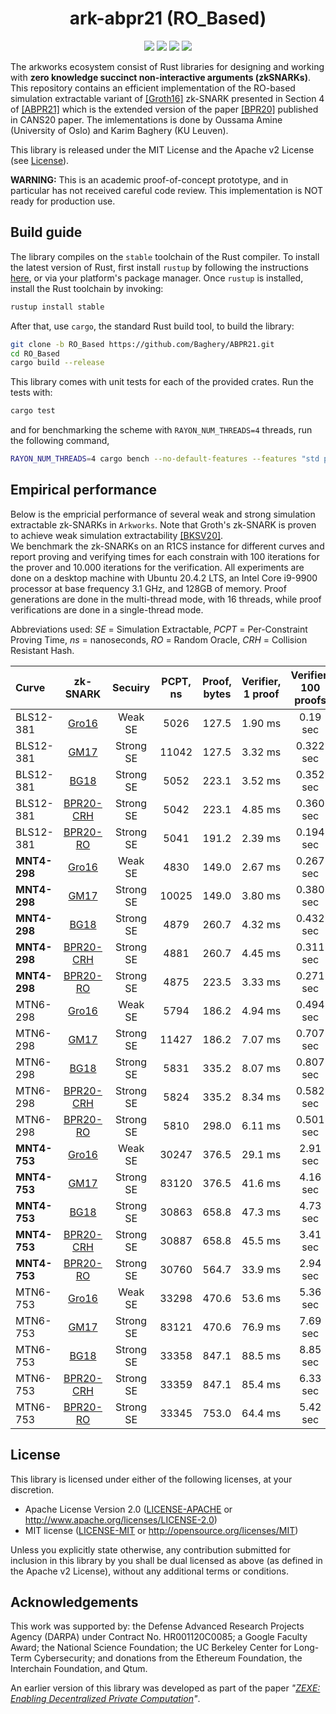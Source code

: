 <h1 align="center">ark-abpr21 (RO_Based)</h1>

<p align="center">
    <img src="https://github.com/arkworks-rs/groth16/workflows/CI/badge.svg?branch=master">
    <a href="https://github.com/arkworks-rs/groth16/blob/master/LICENSE-APACHE"><img src="https://img.shields.io/badge/license-APACHE-blue.svg"></a>
    <a href="https://github.com/arkworks-rs/groth16/blob/master/LICENSE-MIT"><img src="https://img.shields.io/badge/license-MIT-blue.svg"></a>
    <a href="https://deps.rs/repo/github/arkworks-rs/groth16"><img src="https://deps.rs/repo/github/arkworks-rs/groth16/status.svg"></a>
</p>

The arkworks ecosystem consist of Rust libraries for designing and working with __zero knowledge succinct non-interactive arguments (zkSNARKs)__. This repository contains an efficient implementation of the RO-based simulation extractable variant of [[Groth16]](https://eprint.iacr.org/2016/260) zk-SNARK presented in Section 4 of [[ABPR21]](https://eprint.iacr.org/2020/1306) which is the extended version of the paper [[BPR20]](https://link.springer.com/chapter/10.1007/978-3-030-65411-5_22) published in CANS20 paper. The imlementations is done by Oussama Amine (University of Oslo) and Karim Baghery (KU Leuven).

This library is released under the MIT License and the Apache v2 License (see [License](#license)).

**WARNING:** This is an academic proof-of-concept prototype, and in particular has not received careful code review. This implementation is NOT ready for production use.

## Build guide

The library compiles on the `stable` toolchain of the Rust compiler. To install the latest version of Rust, first install `rustup` by following the instructions [here](https://rustup.rs/), or via your platform's package manager. Once `rustup` is installed, install the Rust toolchain by invoking:
```bash
rustup install stable
```

After that, use `cargo`, the standard Rust build tool, to build the library:
```bash
git clone -b RO_Based https://github.com/Baghery/ABPR21.git
cd RO_Based
cargo build --release
```

This library comes with unit tests for each of the provided crates. Run the tests with:
```bash
cargo test
```
and for benchmarking the scheme with `RAYON_NUM_THREADS=4` threads, run the following command,  
```bash
RAYON_NUM_THREADS=4 cargo bench --no-default-features --features "std parallel" -- --nocapture
```

## Empirical performance

Below is the empricial performance of several weak and strong simulation extractable zk-SNARKs in `Arkworks`. Note that Groth's zk-SNARK is proven to achieve weak simulation extractability [[BKSV20]](https://eprint.iacr.org/2020/811).  
We benchmark the zk-SNARKs on an R1CS instance for different curves and report proving and verifying times for each constrain with 100 iterations for the prover and 10.000 iterations for the verification. 
All experiments are done on a desktop machine with Ubuntu 20.4.2 LTS, an Intel Core i9-9900 processor at base frequency 3.1 GHz, and 128GB of memory. 
Proof generations are done in the multi-thread mode, with 16 threads, while proof verifications are done in a single-thread mode. 

Abbreviations used: <i>SE</i> = Simulation Extractable, <i>PCPT</i> = Per-Constraint Proving Time, <i>ns</i> = nanoseconds, <i>RO</i> = Random Oracle, <i>CRH</i> = Collision Resistant Hash.

| Curve | zk-SNARK | Secuiry | PCPT, ns | Proof, bytes |  Verifier, 1 proof |  Verifier, 100 proofs | Verifier, 1000 proofs | 
| :--- | :---: | :---: | :---: | :---: | :---: | :---: | :---: | 
| BLS12-381 | [Gro16](https://github.com/arkworks-rs/groth16)                  | Weak SE   | 5026  | 127.5 | 1.90 ms |  0.19 sec   |  1.90 sec |
| BLS12-381 | [GM17](https://github.com/arkworks-rs/gm17)                      | Strong SE | 11042 | 127.5 | 3.32 ms |  0.322 sec  |  3.32 sec |
| BLS12-381 | [BG18](https://github.com/Baghery/ABPR21/tree/BG18)              | Strong SE | 5052  | 223.1 | 3.52 ms |  0.352 sec  |  3.52 sec |
| BLS12-381 | [BPR20-CRH](https://github.com/Baghery/ABPR21/tree/CRH_Based)    | Strong SE | 5042  | 223.1 | 4.85 ms |  0.360 sec  |  3.50 sec |
| BLS12-381 | [BPR20-RO](https://github.com/Baghery/ABPR21/tree/RO_Based)      | Strong SE | 5041  | 191.2 | 2.39 ms |  0.194 sec  |  1.91 sec |
| **MNT4-298** | [Gro16](https://github.com/arkworks-rs/groth16)               | Weak SE   | 4830  | 149.0 | 2.67 ms |  0.267 sec  |  2.67 sec |
| **MNT4-298** | [GM17](https://github.com/arkworks-rs/gm17)                   | Strong SE | 10025 | 149.0 | 3.80 ms |  0.380 sec  |  3.80 sec |
| **MNT4-298** | [BG18](https://github.com/Baghery/ABPR21/tree/BG18)           | Strong SE | 4879  | 260.7 | 4.32 ms |  0.432 sec  |  4.32 sec |
| **MNT4-298** | [BPR20-CRH](https://github.com/Baghery/ABPR21/tree/CRH_Based) | Strong SE | 4881  | 260.7 | 4.45 ms |  0.311 sec  |  3.05 sec |
| **MNT4-298** | [BPR20-RO](https://github.com/Baghery/ABPR21/tree/RO_Based)   | Strong SE | 4875  | 223.5 | 3.33 ms |  0.271 sec  |  2.68 sec |
| MTN6-298  | [Gro16](https://github.com/arkworks-rs/groth16)                  | Weak SE   | 5794  | 186.2 | 4.94 ms |  0.494 sec   |  4.91 sec |
| MTN6-298  | [GM17](https://github.com/arkworks-rs/gm17)                      | Strong SE | 11427 | 186.2 | 7.07 ms |  0.707 sec  |  7.07 sec |
| MTN6-298  | [BG18](https://github.com/Baghery/ABPR21/tree/BG18)              | Strong SE | 5831  | 335.2 | 8.07 ms |  0.807 sec  |  8.07 sec |
| MTN6-298  | [BPR20-CRH](https://github.com/Baghery/ABPR21/tree/CRH_Based)    | Strong SE | 5824  | 335.2 | 8.34 ms |  0.582 sec  |  5.72 sec |
| MTN6-298  | [BPR20-RO](https://github.com/Baghery/ABPR21/tree/RO_Based)      | Strong SE | 5810  | 298.0 | 6.11 ms |  0.501 sec  |  4.97 sec |
| **MNT4-753** | [Gro16](https://github.com/arkworks-rs/groth16)               | Weak SE   | 30247 | 376.5 | 29.1 ms |  2.91 sec  |  29.1 sec |
| **MNT4-753** | [GM17](https://github.com/arkworks-rs/gm17)                   | Strong SE | 83120 | 376.5 | 41.6 ms |  4.16 sec  |  41.6 sec |
| **MNT4-753** | [BG18](https://github.com/Baghery/ABPR21/tree/BG18)           | Strong SE | 30863 | 658.8 | 47.3 ms |  4.73 sec  |  47.3 sec |
| **MNT4-753** | [BPR20-CRH](https://github.com/Baghery/ABPR21/tree/CRH_Based) | Strong SE | 30887 | 658.8 | 45.5 ms |  3.41 sec  |  33.8 sec |
| **MNT4-753** | [BPR20-RO](https://github.com/Baghery/ABPR21/tree/RO_Based)   | Strong SE | 30760 | 564.7 | 33.9 ms |  2.94 sec  |  29.2 sec |
| MTN6-753  | [Gro16](https://github.com/arkworks-rs/groth16)                  | Weak SE   | 33298  | 470.6 | 53.6 ms |  5.36 sec   | 53.6 sec |
| MTN6-753  | [GM17](https://github.com/arkworks-rs/gm17)                      | Strong SE | 83121  | 470.6 | 76.9 ms |  7.69 sec  |  76.9 sec |
| MTN6-753  | [BG18](https://github.com/Baghery/ABPR21/tree/BG18)              | Strong SE | 33358  | 847.1 | 88.5 ms |  8.85 sec  |  88.5 sec |
| MTN6-753  | [BPR20-CRH](https://github.com/Baghery/ABPR21/tree/CRH_Based)    | Strong SE | 33359  | 847.1 | 85.4 ms |  6.33 sec  |  63.1 sec |
| MTN6-753  | [BPR20-RO](https://github.com/Baghery/ABPR21/tree/RO_Based)      | Strong SE | 33345  | 753.0 | 64.4 ms |  5.42 sec  |  53.8 sec |

## License

This library is licensed under either of the following licenses, at your discretion.

 * Apache License Version 2.0 ([LICENSE-APACHE](LICENSE-APACHE) or http://www.apache.org/licenses/LICENSE-2.0)
 * MIT license ([LICENSE-MIT](LICENSE-MIT) or http://opensource.org/licenses/MIT)

Unless you explicitly state otherwise, any contribution submitted for inclusion in this library by you shall be dual licensed as above (as defined in the Apache v2 License), without any additional terms or conditions.

## Acknowledgements

This work was supported by:
the Defense Advanced Research Projects Agency (DARPA) under Contract No. HR001120C0085; 
a Google Faculty Award;
the National Science Foundation;
the UC Berkeley Center for Long-Term Cybersecurity;
and donations from the Ethereum Foundation, the Interchain Foundation, and Qtum.

An earlier version of this library was developed as part of the paper *"[ZEXE: Enabling Decentralized Private Computation][zexe]"*.

[zexe]: https://ia.cr/2018/962

